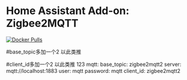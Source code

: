 # Home Assistant Add-on: Zigbee2MQTT

[![Docker Pulls](https://img.shields.io/docker/pulls/zigbee2mqtt/zigbee2mqtt-amd64.svg?style=flat-square&logo=docker)](https://cloud.docker.com/u/dwelch2101/repository/docker/zigbee2mqtt/zigbee2mqtt-amd64)

#base_topic多加一个2 以此类推

#client_id多加一个2 以此类推
123
mqtt:
  base_topic: zigbee2mqtt2
  server: mqtt://localhost:1883
  user: mqtt
  password: mqtt
  client_id: zigbee2mqtt2
